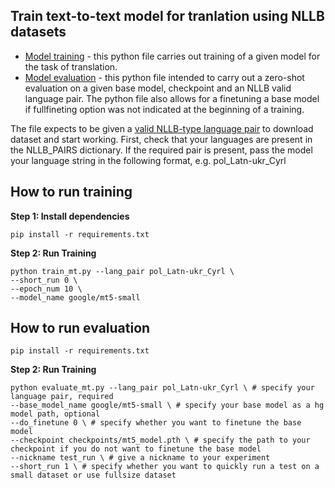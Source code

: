 ## Train text-to-text model for tranlation using NLLB datasets

* [Model training](https://github.com/eistakovskii/LR_Transfer/blob/patch-1/machine_translation/train_mt.py) - this python file carries out training of a given model for the task of translation.
* [Model evaluation](https://github.com/eistakovskii/LR_Transfer/blob/patch-1/machine_translation/evaluate_mt.py) - this python file intended to carry out a zero-shot evaluation on a given base model, checkpoint and an NLLB valid language pair. The python file also allows for a finetuning a base model if fullfineting option was not indicated at the beginning of a training.

The file expects to be given a [valid NLLB-type language pair](https://huggingface.co/datasets/allenai/nllb/blob/main/nllb_lang_pairs.py) to download dataset and start working. First, check that your languages are present in the NLLB_PAIRS dictionary. If the required pair is present, pass the model your language string in the following format, e.g. pol_Latn-ukr_Cyrl

## How to run training

**Step $1$: Install dependencies**

```
pip install -r requirements.txt
```

**Step $2$: Run Training**

``` shell
python train_mt.py --lang_pair pol_Latn-ukr_Cyrl \
--short_run 0 \
--epoch_num 10 \
--model_name google/mt5-small
```
## How to run evaluation

```
pip install -r requirements.txt
```

**Step $2$: Run Training**

``` shell
python evaluate_mt.py --lang_pair pol_Latn-ukr_Cyrl \ # specify your language pair, required
--base_model_name google/mt5-small \ # specify your base model as a hg model path, optional
--do_finetune 0 \ # specify whether you want to finetune the base model
--checkpoint checkpoints/mt5_model.pth \ # specify the path to your checkpoint if you do not want to finetune the base model
--nickname test_run \ # give a nickname to your experiment
--short_run 1 \ # specify whether you want to quickly run a test on a small dataset or use fullsize dataset
```
